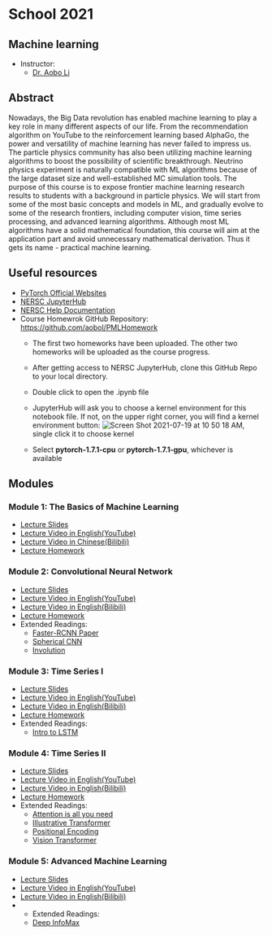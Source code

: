 # School 2021

## Machine learning

- Instructor:
  - [Dr. Aobo Li](https://www.linkedin.com/in/aobo-li-9a0b15a7/)

## Abstract
Nowadays, the Big Data revolution has enabled machine learning to play a key role in many different aspects of our life. From the recommendation algorithm on YouTube to the reinforcement learning based AlphaGo, the power and versatility of machine learning has never failed to impress us. The particle physics community has also been utilizing machine learning algorithms to boost the possibility of scientific breakthrough. Neutrino physics experiment is naturally compatible with ML algorithms because of the large dataset size and well-established MC simulation tools. The purpose of this course is to expose frontier machine learning research results to students with a background in particle physics. We will start from some of the most basic concepts and models in ML, and gradually evolve to some of the research frontiers, including computer vision, time series processing, and advanced learning algorithms. Although most ML algorithms have a solid mathematical foundation, this course will aim at the application part and avoid unnecessary mathematical derivation. Thus it gets its name - practical machine learning.

## Useful resources
- [PyTorch Official Websites](https://pytorch.org)
- [NERSC JupyterHub](https://jupyter.nersc.gov/)
- [NERSC Help Documentation](https://docs.nersc.gov/help/)
- Course Homewrok GitHub Repository: https://github.com/aobol/PMLHomework
  - The first two homeworks have been uploaded. The other two homeworks will be uploaded as the course progress.
  - After getting access to NERSC JupyterHub, clone this GitHub Repo to your local directory.
  - Double click to open the .ipynb file
  - JupyterHub will ask you to choose a kernel environment for this notebook file. If not, on the upper right corner, you will find a kernel environment button: ![Screen Shot 2021-07-19 at 10 50 18 AM](https://user-images.githubusercontent.com/25975621/126179795-09baa790-3c7a-40e2-8457-79295a1ea4ad.png), single click it to choose kernel

  - Select **pytorch-1.7.1-cpu** or  **pytorch-1.7.1-gpu**, whichever is available



## Modules
### Module 1: The Basics of Machine Learning
- [Lecture Slides](https://drive.google.com/file/d/1kC3RC2XFs7RNTLjroiCosH0d3U-jlyma/view?usp=sharing)
- [Lecture Video in English(YouTube)](https://www.youtube.com/watch?v=Gdxik5DRA2k)
- [Lecture Video in Chinese(Bilibili)](https://www.bilibili.com/video/BV1sb4y1k7cg)
- [Lecture Homework](https://github.com/aobol/PMLHomework/blob/main/Lecture1.ipynb)


### Module 2: Convolutional Neural Network
- [Lecture Slides](https://drive.google.com/file/d/1CQW1USBrRH24e3Ji9n8KjESXn5LgqStk/view?usp=sharing)
- [Lecture Video in English(YouTube)](https://www.youtube.com/watch?v=OxvxcsDWC9U)
- [Lecture Video in English(Bilibili)](https://www.bilibili.com/video/BV1zL411H7NJ)
- [Lecture Homework](https://github.com/aobol/PMLHomework/blob/main/Lecture2.ipynb)
- Extended Readings:
  - [Faster-RCNN Paper](https://arxiv.org/abs/1506.01497)
  - [Spherical CNN](https://arxiv.org/abs/1801.10130)
  - [Involution](https://arxiv.org/abs/2103.06255)


### Module 3: Time Series I
- [Lecture Slides](https://drive.google.com/file/d/1-CPfeV-rA460ZS1u_cbuDyJqhn0oz5Bl/view?usp=sharing)
- [Lecture Video in English(YouTube)](https://www.youtube.com/watch?v=5C1yxV0bbSI)
- [Lecture Video in English(Bilibili)](https://www.bilibili.com/video/BV18h411q7zt/)
- [Lecture Homework](https://github.com/aobol/PMLHomework/blob/main/Lecture3.ipynb)
- Extended Readings:
  - [Intro to LSTM](https://colah.github.io/posts/2015-08-Understanding-LSTMs/)

### Module 4: Time Series II
- [Lecture Slides](https://drive.google.com/file/d/1xnj7PVTZUmTBkBOWO-cF_kNvscl2fXWP/view?usp=sharing)
- [Lecture Video in English(YouTube)](https://www.youtube.com/watch?v=yFJ-8g2yZ1g)
- [Lecture Video in English(Bilibili)](https://www.bilibili.com/video/BV13X4y1F7RG/)
- [Lecture Homework](https://github.com/aobol/PMLHomework/blob/main/Lecture4.ipynb)
- Extended Readings:
  - [Attention is all you need](https://arxiv.org/pdf/1706.03762.pdf) 
  - [Illustrative Transformer](https://jalammar.github.io/illustrated-transformer/)
  - [Positional Encoding](https://kazemnejad.com/blog/transformer_architecture_positional_encoding/)
  - [Vision Transformer](https://arxiv.org/abs/2010.11929)
### Module 5: Advanced Machine Learning
- [Lecture Slides](https://drive.google.com/file/d/15tUt2Vb-_LIqP0NWjR6Rj7LWMTuXS2xJ/view?usp=sharing)
- [Lecture Video in English(YouTube)](https://www.youtube.com/watch?v=igqG1ScyVAo)
- [Lecture Video in English(Bilibili)](https://www.bilibili.com/video/BV1cL4y1e7f5/)
- - Extended Readings:
  - [Deep InfoMax](https://arxiv.org/pdf/1808.06670.pdf) 

